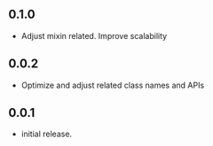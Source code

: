 ## 0.1.0

* Adjust mixin related. Improve scalability

## 0.0.2

* Optimize and adjust related class names and APIs

## 0.0.1

* initial release.
